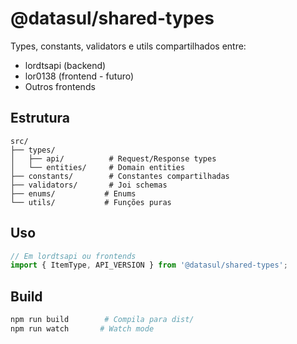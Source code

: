 # @datasul/shared-types

Types, constants, validators e utils compartilhados entre:
- lordtsapi (backend)
- lor0138 (frontend - futuro)
- Outros frontends

## Estrutura

```
src/
├── types/
│   ├── api/          # Request/Response types
│   └── entities/     # Domain entities
├── constants/        # Constantes compartilhadas
├── validators/       # Joi schemas
├── enums/           # Enums
└── utils/           # Funções puras
```

## Uso

```typescript
// Em lordtsapi ou frontends
import { ItemType, API_VERSION } from '@datasul/shared-types';
```

## Build

```bash
npm run build        # Compila para dist/
npm run watch       # Watch mode
```
